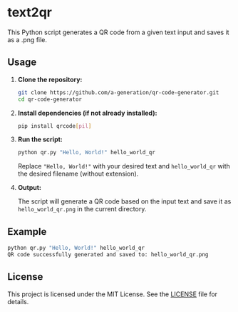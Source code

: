 # text2qr

This Python script generates a QR code from a given text input and saves it as a .png file.

## Usage

1. **Clone the repository:**

   ```bash
   git clone https://github.com/a-generation/qr-code-generator.git
   cd qr-code-generator
   ```

2. **Install dependencies (if not already installed):**

   ```bash
   pip install qrcode[pil]
   ```

3. **Run the script:**

   ```bash
   python qr.py "Hello, World!" hello_world_qr
   ```

   Replace `"Hello, World!"` with your desired text and `hello_world_qr` with the desired filename (without extension).

4. **Output:**

   The script will generate a QR code based on the input text and save it as `hello_world_qr.png` in the current directory.

## Example

```bash
python qr.py "Hello, World!" hello_world_qr
QR code successfully generated and saved to: hello_world_qr.png
```

## License

This project is licensed under the MIT License. See the [LICENSE](LICENSE) file for details.
